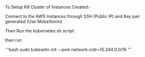 To Setup K8 Cluster of Instances Created:-


Connect to the AWS Instances through SSH (Public IP) and Key pair generated (Use MobaXterm)


Then Run the kubernetes.sh script 

then run 


'''bash
sudo kubeadm init --pod-network-cidr=10.244.0.0/16
'''
